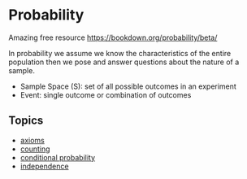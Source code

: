 # Probability

Amazing free resource https://bookdown.org/probability/beta/

In probability we assume we know the characteristics of the entire population
then we pose and answer questions about the nature of a sample.

- Sample Space (S): set of all possible outcomes in an experiment
- Event: single outcome or combination of outcomes

## Topics

- [axioms](./axioms.md)
- [counting](./counting.md)
- [conditional probability](./conditional-probability.md)
- [independence](./independence.md)
